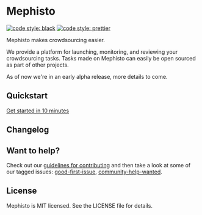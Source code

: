 # Mephisto

[![code style: black](https://img.shields.io/badge/code%20style-black-000000.svg)](https://github.com/psf/black)
[![code style: prettier](https://img.shields.io/badge/code_style-prettier-ff69b4.svg)](https://github.com/prettier/prettier)

Mephisto makes crowdsourcing easier.

We provide a platform for launching, monitoring, and reviewing your crowdsourcing tasks. Tasks made on Mephisto can easily be open sourced as part of other projects.

As of now we're in an early alpha release, more details to come.

## Quickstart

[Get started in 10 minutes][quickstart]

## Changelog

## Want to help?

Check out our [guidelines for contributing](https://github.com/facebookresearch/Mephisto/blob/master/CONTRIBUTING.md) and then take a look at some of our tagged issues: [good-first-issue](https://github.com/facebookresearch/Mephisto/labels/good%20first%20issue), [community-help-wanted](https://github.com/facebookresearch/Mephisto/labels/community%20help%20wanted).


[quickstart]: https://github.com/facebookresearch/mephisto/blob/master/docs/quickstart.md


## License
Mephisto is MIT licensed. See the LICENSE file for details.
